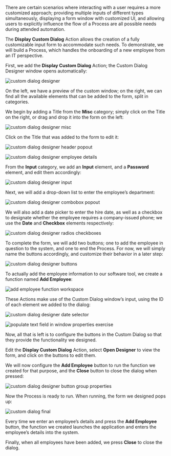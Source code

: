 There are certain scenarios where interacting with a user requires a more customized approach; providing multiple inputs of different types simultaneously, displaying a form window with customized UI, and allowing users to explicitly influence the flow of a Process are all possible needs during attended automation.

The **Display Custom Dialog** Action allows the creation of a fully customizable input form to accommodate such needs. To demonstrate, we will build a Process, which handles the onboarding of a new employee from an IT perspective.

First, we add the **Display Custom Dialog** Action; the Custom Dialog Designer window opens automatically:
 
![custom dialog designer](..\media\custom-dialog-designer.png)

On the left, we have a preview of the custom window; on the right, we can find all the available elements that can be added to the form, split in categories.

We begin by adding a Title from the **Misc** category; simply click on the Title on the right, or drag and drop it into the form on the left:
 
![custom dialog designer misc](..\media\custom-dialog-designer-misc.png)

Click on the Title that was added to the form to edit it:
 
![custom dialog designer header popout](..\media\custom-dialog-designer-header-popout.png)

 
![custom dialog designer employee details](..\media\custom-dialog-designer-employee-details.png)

From the **Input** category, we add an **Input** element, and a **Password** element, and edit them accordingly:
 
![custom dialog designer input](..\media\custom-dialog-designer-input.png)

Next, we will add a drop-down list to enter the employee’s department:
 
![custom dialog designer combobox popout](..\media\custom-dialog-designer-combobox-popout.png)

We will also add a date picker to enter the hire date, as well as a checkbox to designate whether the employee requires a company-issued phone; we use the **Date** and **Checkbox** elements respectively:
 
![custom dialog designer radios checkboxes](..\media\custom-dialog-designer-radios-checkboxes.png)

To complete the form, we will add two buttons; one to add the employee in question to the system, and one to end the Process. For now, we will simply name the buttons accordingly, and customize their behavior in a later step:
 
![custom dialog designer buttons](..\media\custom-dialog-designer-buttons.png)

To actually add the employee information to our software tool, we create a function named **Add Employee**:
 
![add employee function workspace](..\media\add-employee-function-workspace.png)

These Actions make use of the Custom Dialog window’s input, using the ID of each element we added to the dialog:
 
![custom dialog designer date selector](..\media\custom-dialog-designer-date-selector.png)

 
![populate text field in window properties exercise](..\media\populate-text-field-in-window-properties-exercise.png)

Now, all that is left is to configure the buttons in the Custom Dialog so that they provide the functionality we designed.

Edit the **Display Custom Dialog** Action, select **Open Designer** to view the form, and click on the buttons to edit them.

We will now configure the **Add Employee** button to run the function we created for that purpose, and the **Close** button to close the dialog when pressed:
 
![custom dialog designer button group properties](..\media\custom-dialog-designer-button-group-properties.png)

Now the Process is ready to run. When running, the form we designed pops up:
 
![custom dialog final](..\media\custom-dialog-final.png)

Every time we enter an employee’s details and press the **Add Employee** button, the function we created launches the application and enters the employee’s details into the system.

Finally, when all employees have been added, we press **Close** to close the dialog.
 
 
 
